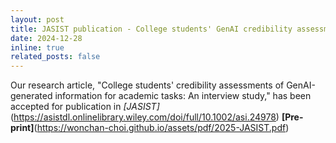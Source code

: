 ```yaml
---
layout: post
title: JASIST publication - College students' GenAI credibility assessments
date: 2024-12-28
inline: true
related_posts: false
---
```


Our research article, "College students' credibility assessments of GenAI-generated information for academic tasks: An interview study," has been accepted for publication in *[JASIST]*(https://asistdl.onlinelibrary.wiley.com/doi/full/10.1002/asi.24978) **[Pre-print]**(https://wonchan-choi.github.io/assets/pdf/2025-JASIST.pdf)